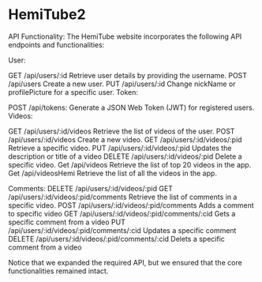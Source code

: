 # HemiTube2
API Functionality:
The HemiTube website incorporates the following API endpoints and functionalities:

User:

GET /api/users/:id Retrieve user details by providing the username.
POST /api/users Create a new user.
PUT /api/users/:id Change nickName or profilePicture for a specific user.
Token:

POST /api/tokens: Generate a JSON Web Token (JWT) for registered users.
Videos:

GET /api/users/:id/videos Retrieve the list of videos of the user.
POST /api/users/:id/videos Create a new video.
GET /api/users/:id/videos/:pid Retrieve a specific video.
PUT /api/users/:id/videos/:pid Updates the description or title of a video
DELETE /api/users/:id/videos/:pid Delete a specific video.
Get /api/videos Retrieve the list of top 20 videos in the app.
Get /api/videosHemi Retrieve the list of all the videos in the app.

Comments:
DELETE /api/users/:id/videos/:pid
GET /api/users/:id/videos/:pid/comments Retrieve the list of comments in a specific video.
POST /api/users/:id/videos/:pid/comments Adds a comment to specific video
GET /api/users/:id/videos/:pid/comments/:cid Gets a specific comment from a video
PUT /api/users/:id/videos/:pid/comments/:cid Updates a specific comment
DELETE /api/users/:id/videos/:pid/comments/:cid Delets a specific comment from a video

Notice that we expanded the required API, but we ensured that the core functionalities remained intact.
